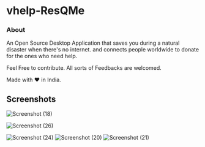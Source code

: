 # vhelp-ResQMe

<h3>About</h3>

An Open Source Desktop Application that saves you during a natural disaster when there's no internet. and connects people worldwide to donate for the ones who need help. 


Feel Free to contribute.
All sorts of Feedbacks are welcomed.


Made with ❤ in India.




<h2>Screenshots</h2>

![Screenshot (18)](https://user-images.githubusercontent.com/59841219/230817668-02041a44-b041-416d-b360-a0ab044b0305.png)

![Screenshot (26)](https://user-images.githubusercontent.com/59841219/230817664-e017cccb-4b82-4c7b-90ac-b8ba2cd4a6d9.png)

![Screenshot (24)](https://user-images.githubusercontent.com/59841219/230817661-5d34ed51-52de-41ea-8e2b-68e2c3b309f2.png)
![Screenshot (20)](https://user-images.githubusercontent.com/59841219/230817654-5ed53572-5d90-4f76-988c-4423a83defad.png)
![Screenshot (21)](https://user-images.githubusercontent.com/59841219/230817658-5951cd6d-ee88-4353-aea6-e916c4ac9d5c.png)
